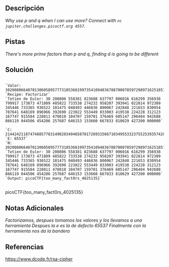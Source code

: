 ## Descripción


*Why use p and q when I can use more? Connect with `nc jupiter.challenges.picoctf.org 4557`.*

## Pistas

*There's more prime factors than p and q, finding d is going to be different*
## Solución

```

`Valor: 30200806640701306058957773105366199735410948367887000785972989716251857564993102676667052372005008297317217779379149144917915599643039033697229325934873436516968076122836460307800482192400711570747992670479503662151292376233832202844365482131125047521506600591171570934510329646512586447781670305704035767359369538600338257665058382987973645087`
`Recipe: Factorizar`
`Totien de Euler: 30 200806 558381 823688 637797 006016 616299 356938 799917 173873 471809 485822 733538 274232 958207 393941 022814 972309 345446 733365 936522 101475 048493 446836 800067 242848 221653 830954 787641 648169 896966 392690 223022 553449 833003 419538 224228 312123 167747 915584 228811 470818 104707 159701 376469 605147 296484 942688 866119 044506 454206 257687 646153 153660 667833 810629 427200 000000`

`C: 21442421187474885778314902034946587017269315667103495533237552539357428698074287403316037287306314473911301246422722335999520878998432428150524688543907157093101931353099384956939702088474627286681840861242444005879574922321761886187057177932771711202391855318120731690111349538301712458236558234141092482445163061560747594543113304527912715719`
`E: 65537`
`N: 30200806640701306058957773105366199735410948367887000785972989716251857564993102676667052372005008297317217779379149144917915599643039033697229325934873436516968076122836460307800482192400711570747992670479503662151292376233832202844365482131125047521506600591171570934510329646512586447781670305704035767359369538600338257665058382987973645087`
`Totien de Euler: 30 200806 558381 823688 637797 006016 616299 356938 799917 173873 471809 485822 733538 274232 958207 393941 022814 972309 345446 733365 936522 101475 048493 446836 800067 242848 221653 830954 787641 648169 896966 392690 223022 553449 833003 419538 224228 312123 167747 915584 228811 470818 104707 159701 376469 605147 296484 942688 866119 044506 454206 257687 646153 153660 667833 810629 427200 000000`
`Output: picoCTF{too_many_fact0rs_4025135}`


```
picoCTF{too_many_fact0rs_4025135}
## Notas Adicionales 

*Factorizamos, despues tomamos los valores y los llevamos a una herramienta*
*Despues la e es la de defecto 65537*
*Finalmente con la herramienta nos da la bandera*
## Referencias 
https://www.dcode.fr/rsa-cipher